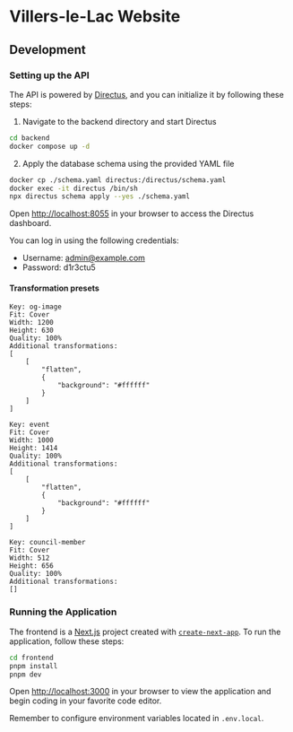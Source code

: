 # Villers-le-Lac Website

## Development

### Setting up the API

The API is powered by [Directus](https://directus.io/), and you can initialize it by following these steps:

1. Navigate to the backend directory and start Directus

```sh
cd backend
docker compose up -d
```

2. Apply the database schema using the provided YAML file

```sh
docker cp ./schema.yaml directus:/directus/schema.yaml
docker exec -it directus /bin/sh
npx directus schema apply --yes ./schema.yaml
```

Open [http://localhost:8055](http://localhost:8055) in your browser to access the Directus dashboard.

You can log in using the following credentials:

- Username: admin@example.com
- Password: d1r3ctu5

#### Transformation presets

```
Key: og-image
Fit: Cover
Width: 1200
Height: 630
Quality: 100%
Additional transformations:
[
    [
        "flatten",
        {
            "background": "#ffffff"
        }
    ]
]
```

```
Key: event
Fit: Cover
Width: 1000
Height: 1414
Quality: 100%
Additional transformations:
[
    [
        "flatten",
        {
            "background": "#ffffff"
        }
    ]
]
```

```
Key: council-member
Fit: Cover
Width: 512
Height: 656
Quality: 100%
Additional transformations:
[]
```

### Running the Application

The frontend is a [Next.js](https://nextjs.org/) project created with [`create-next-app`](https://github.com/vercel/next.js/tree/canary/packages/create-next-app). To run the application, follow these steps:

```sh
cd frontend
pnpm install
pnpm dev
```

Open [http://localhost:3000](http://localhost:3000) in your browser to view the application and begin coding in your favorite code editor.

Remember to configure environment variables located in `.env.local`.

